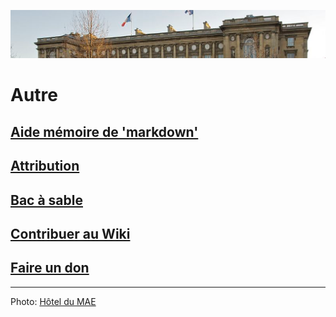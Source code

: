 ![image-mise-en-avant](../_aux/MAE_Commons.png)

# Autre

## [Aide mémoire de 'markdown'](aidemem.md)
## [Attribution](attrib.md)
## [Bac à sable](bac-a-sable.md)
## [Contribuer au Wiki](contrib.md)
## [Faire un don](don.md)

---
Photo: [Hôtel du MAE](https://commons.wikimedia.org/w/index.php?curid=17776637)
